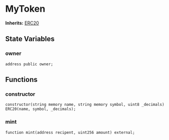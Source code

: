 # MyToken
**Inherits:**
[ERC20](/src/ERC20.sol/contract.ERC20.md)


## State Variables
### owner

```solidity
address public owner;
```


## Functions
### constructor


```solidity
constructor(string memory name, string memory symbol, uint8 _decimals) ERC20(name, symbol, _decimals);
```

### mint


```solidity
function mint(address recipent, uint256 amount) external;
```

